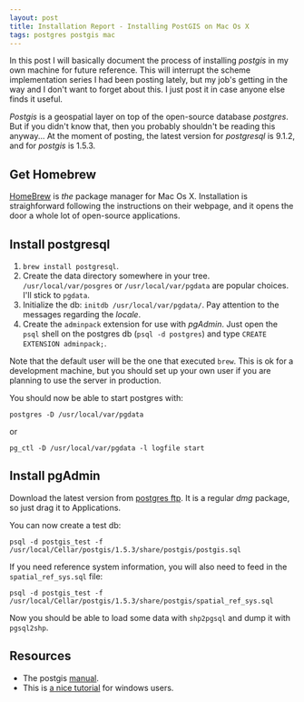 ```yaml
---
layout: post
title: Installation Report - Installing PostGIS on Mac Os X
tags: postgres postgis mac
---
```


In this post I will basically document the process of installing
_postgis_ in my own machine for future reference. This will interrupt
the scheme implementation series I had been posting lately, but my
job's getting in the way and I don't want to forget about this. I just
post it in case anyone else finds it useful.

_Postgis_ is a geospatial layer on top of the open-source database
_postgres_. But if you didn't know that, then you probably shouldn't
be reading this anyway... At the moment of posting, the latest version
for _postgresql_ is 9.1.2, and for _postgis_ is 1.5.3.

Get Homebrew
------------

[HomeBrew](http://mxcl.github.com/homebrew/) is _the_ package manager
for Mac Os X. Installation is straighforward following the
instructions on their webpage, and it opens the door a whole lot of
open-source applications.

Install postgresql
------------------

1. `brew install postgresql`. 
2. Create the data directory somewhere in your tree. `/usr/local/var/posgres` or
`/usr/local/var/pgdata` are popular choices. I'll stick to `pgdata`.
3. Initialize the db: `initdb /usr/local/var/pgdata/`. Pay attention
to the messages regarding the _locale_. 
4. Create the `adminpack` extension for use with _pgAdmin_. Just open
the `psql` shell on the postgres db (`psql -d postgres`) and type
`CREATE EXTENSION adminpack;`.  

Note that the default user will be the one that executed `brew`. This
is ok for a development machine, but you should set up your own user
if you are planning to use the server in production.

You should now be able to start postgres with:


    postgres -D /usr/local/var/pgdata

or

    pg_ctl -D /usr/local/var/pgdata -l logfile start

Install pgAdmin
---------------

Download the latest version from
[postgres ftp](http://www.postgresql.org/ftp/pgadmin3/release/). It is
a regular _dmg_ package, so just drag it to Applications.

You can now create a test db:

    psql -d postgis_test -f
    /usr/local/Cellar/postgis/1.5.3/share/postgis/postgis.sql
    
If you need reference system information, you will also need to feed
in the `spatial_ref_sys.sql` file:

    psql -d postgis_test -f
    /usr/local/Cellar/postgis/1.5.3/share/postgis/spatial_ref_sys.sql
  
Now you should be able to load some data with `shp2pgsql` and dump it
with `pgsql2shp`.

Resources
---------

- The postgis
  [manual](http://postgis.refractions.net/documentation/manual-1.5/ch02.html).
- This is
  [a nice tutorial](http://www.bostongis.com/?content_name=postgis_tut01)
  for windows users.
